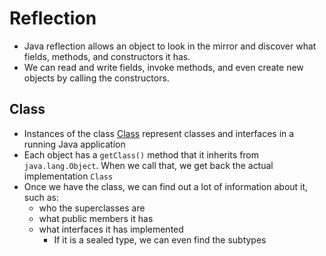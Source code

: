 # Reflection

- Java reflection allows an object to look in the mirror and discover what fields, methods, and constructors it has.
- We can read and write fields, invoke methods, and even create new objects by calling the constructors.

## Class
- Instances of the class [Class](https://docs.oracle.com/en/java/javase/22/docs/api/java.base/java/lang/Class.html) represent classes and interfaces in a running Java application
- Each object has a `getClass()` method that it inherits from `java.lang.Object`. When we call that, we get back the actual implementation `Class`
- Once we have the class, we can find out a lot of information about it, such as:
  - who the superclasses are
  - what public members it has
  - what interfaces it has implemented
    - If it is a sealed type, we can even find the subtypes